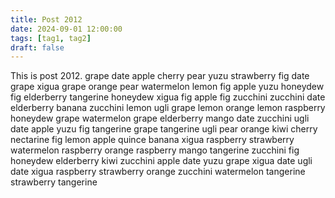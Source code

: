 ```yaml
---
title: Post 2012
date: 2024-09-01 12:00:00
tags: [tag1, tag2]
draft: false
---
```

This is post 2012.
grape
date
apple
cherry
pear
yuzu
strawberry
fig
date
grape
xigua
grape
orange
pear
watermelon
lemon
fig
apple
yuzu
honeydew
fig
elderberry
tangerine
honeydew
xigua
fig
apple
fig
zucchini
zucchini
date
elderberry
banana
zucchini
lemon
ugli
grape
lemon
orange
lemon
raspberry
honeydew
grape
watermelon
grape
elderberry
mango
date
zucchini
ugli
date
apple
yuzu
fig
tangerine
grape
tangerine
ugli
pear
orange
kiwi
cherry
nectarine
fig
lemon
apple
quince
banana
xigua
raspberry
strawberry
watermelon
raspberry
orange
raspberry
mango
tangerine
zucchini
fig
honeydew
elderberry
kiwi
zucchini
apple
date
yuzu
grape
xigua
date
ugli
date
xigua
raspberry
strawberry
orange
zucchini
watermelon
tangerine
strawberry
tangerine
